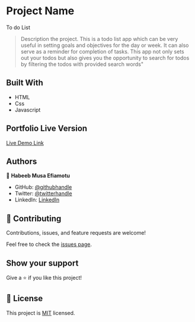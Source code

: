 
# Project Name

To do List 

> Description the project.
This is a todo list app which can be very useful in setting goals and objectives for the day or week. It can also serve as a reminder for completion of tasks. This app not only sets out your todos but also gives you the opportunity to search for todos by filtering the todos with provided search words"



## Built With

- HTML
- Css
- Javascript

## Portfolio Live Version 

[Live Demo Link](https://efiamotu-1.github.io/To-do-List-with-filter)

## Authors

👤 **Habeeb Musa Efiamotu**

- GitHub: [@githubhandle](https://github.com/Efiamotu-1)
- Twitter: [@twitterhandle](https://twitter.com/EFYAMOTU)
- LinkedIn: [LinkedIn](https://www.linkedin.com/in/musa-habeeb/)

## 🤝 Contributing

Contributions, issues, and feature requests are welcome!

Feel free to check the [issues page](../../issues/).

## Show your support

Give a ⭐️ if you like this project!


## 📝 License

This project is [MIT](./MIT.md) licensed.
